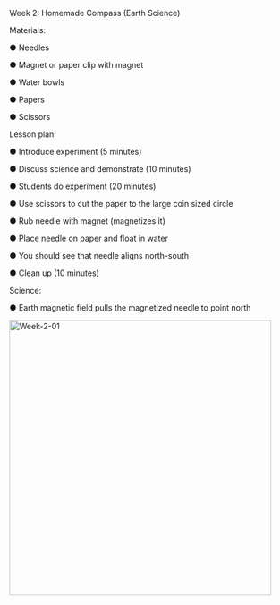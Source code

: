 Week 2: Homemade Compass (Earth Science)

Materials:

●	Needles

●	Magnet or paper clip with magnet

●	Water bowls

●	Papers

●	Scissors


Lesson plan:

●	Introduce experiment (5 minutes)

●	Discuss science and demonstrate (10 minutes)

●	Students do experiment (20 minutes)

●	Use scissors to cut the paper to the large coin sized circle

●	Rub needle with magnet (magnetizes it)

●	Place needle on paper and float in water

●	You should see that needle aligns north-south

●	Clean up (10 minutes)


Science:

●	Earth magnetic field pulls the magnetized needle to point north

<img width="468" height="492" alt="Week-2-01" src="https://github.com/user-attachments/assets/5ce16469-a15b-47b4-a8e3-34d3d2f6bddf" />
